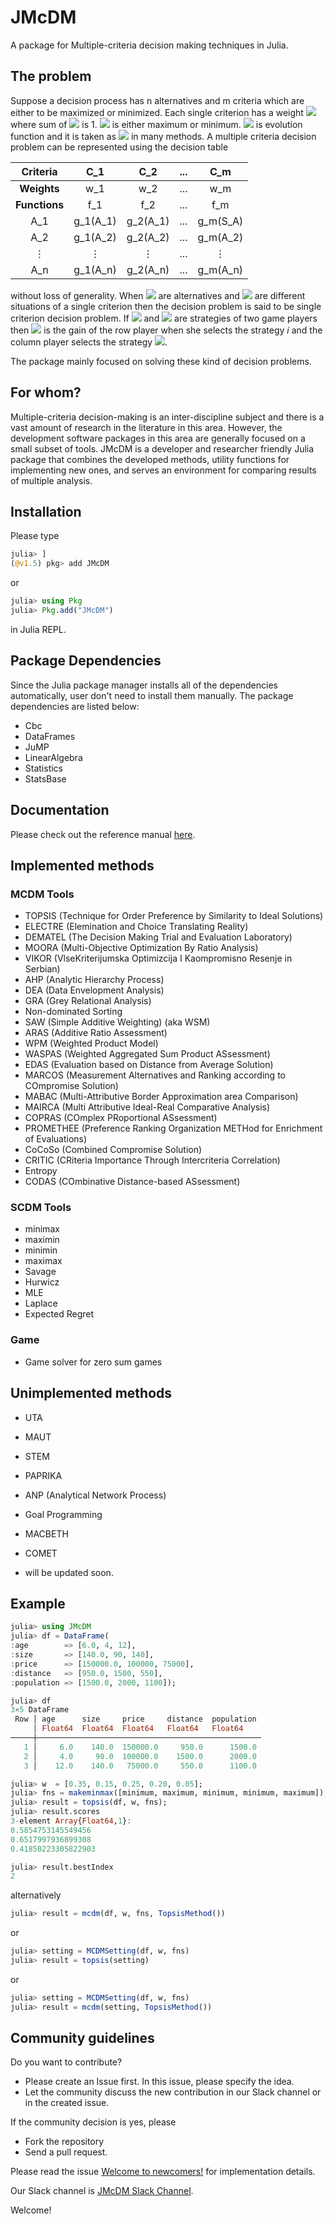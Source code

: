 # JMcDM
A package for Multiple-criteria decision making techniques in Julia.

## The problem

Suppose a decision process has n alternatives and m criteria  which are either to be maximized or minimized. Each single criterion has a weight <img src="https://render.githubusercontent.com/render/math?math=0 \le w_i \le 1"> where sum of <img src="https://render.githubusercontent.com/render/math?math=w_i"> is 1. <img src="https://render.githubusercontent.com/render/math?math=f_i"> is either maximum or minimum. <img src="https://render.githubusercontent.com/render/math?math=g_j(.)"> is evolution function and it is taken as <img src="https://render.githubusercontent.com/render/math?math=g_j(x)=x"> in many methods. A multiple criteria decision problem can be represented using the decision table 

   | **Criteria**  |   C_1    |   C_2    |  ...  |   C_m    |
   | :-----------: | :------: | :------: | :---: | :------: |
   |  **Weights**  |   w_1    |   w_2    |  ...  |   w_m    |
   | **Functions** |   f_1    |   f_2    |  ...  |   f_m    |
   |      A_1      | g_1(A_1) | g_2(A_1) |  ...  | g_m(S_A) |
   |      A_2      | g_1(A_2) | g_2(A_2) |  ...  | g_m(A_2) |
   |       ⋮       |    ⋮     |    ⋮     |  ...  |    ⋮     |
   |      A_n      | g_1(A_n) | g_2(A_n) |  ...  | g_m(A_n) |

without loss of generality. When <img src="https://render.githubusercontent.com/render/math?math=A_1, A_2, \ldots, A_n"> are alternatives and <img src="https://render.githubusercontent.com/render/math?math=C_1, C_2, \ldots, C_m"> are different situations of a single criterion then the decision problem is said to be single criterion decision problem. If <img src="https://render.githubusercontent.com/render/math?math=A_i"> and <img src="https://render.githubusercontent.com/render/math?math=C_j"> are strategies of two game players then <img src="https://render.githubusercontent.com/render/math?math=g_j(A_i)"> is the gain of the row player when she selects the strategy *i* and the column player selects the strategy <img src="https://render.githubusercontent.com/render/math?math=C_j">. 


The package mainly focused on solving these kind of decision problems.

## For whom?

Multiple-criteria decision-making is an inter-discipline subject and there is a vast amount of research in the literature in this area. However, the development software packages in this area are generally focused on a small subset of tools. JMcDM is a developer and researcher friendly Julia package that combines the developed methods, utility functions for implementing new ones, and serves an environment for comparing results of multiple analysis.  

## Installation

Please type 

```julia
julia> ]
(@v1.5) pkg> add JMcDM
```

or

```julia
julia> using Pkg
julia> Pkg.add("JMcDM")
```

in Julia REPL.


## Package Dependencies

Since the Julia package manager installs all of the dependencies automatically, user don't need to
install them manually. The package dependencies are listed below:
- Cbc
- DataFrames
- JuMP
- LinearAlgebra
- Statistics
- StatsBase

## Documentation

Please check out the reference manual [here](https://jbytecode.github.io/JMcDM/docs/build/).


## Implemented methods

### MCDM Tools

- TOPSIS (Technique for Order Preference by Similarity to Ideal Solutions)
- ELECTRE (Elemination and Choice Translating Reality)
- DEMATEL (The Decision Making Trial and Evaluation Laboratory)
- MOORA (Multi-Objective Optimization By Ratio Analysis)
- VIKOR (VlseKriterijumska Optimizcija I Kaompromisno Resenje in Serbian)
- AHP (Analytic Hierarchy Process)
- DEA (Data Envelopment Analysis)
- GRA (Grey Relational Analysis)
- Non-dominated Sorting 
- SAW (Simple Additive Weighting) (aka WSM)
- ARAS (Additive Ratio Assessment)
- WPM (Weighted Product Model)
- WASPAS (Weighted Aggregated Sum Product ASsessment)
- EDAS (Evaluation based on Distance from Average Solution)
- MARCOS (Measurement Alternatives and Ranking according to COmpromise Solution)
- MABAC (Multi-Attributive Border Approximation area Comparison)
- MAIRCA (Multi Attributive Ideal-Real Comparative Analysis)
- COPRAS (COmplex PRoportional ASsessment)
- PROMETHEE (Preference Ranking Organization METHod for Enrichment of Evaluations)
- CoCoSo (Combined Compromise Solution)
- CRITIC (CRiteria Importance Through Intercriteria Correlation)
- Entropy
- CODAS (COmbinative Distance-based ASsessment)

### SCDM Tools

- minimax
- maximin
- minimin
- maximax
- Savage
- Hurwicz
- MLE
- Laplace
- Expected Regret

### Game

- Game solver for zero sum games


## Unimplemented methods
- UTA
- MAUT
- STEM
- PAPRIKA
- ANP (Analytical Network Process)
- Goal Programming
- MACBETH
- COMET

- will be updated soon. 

## Example

```julia
julia> using JMcDM
julia> df = DataFrame(
:age        => [6.0, 4, 12],
:size       => [140.0, 90, 140],
:price      => [150000.0, 100000, 75000],
:distance   => [950.0, 1500, 550],
:population => [1500.0, 2000, 1100]);
```


```julia
julia> df
3×5 DataFrame
 Row │ age      size     price     distance  population 
     │ Float64  Float64  Float64   Float64   Float64    
─────┼──────────────────────────────────────────────────
   1 │     6.0    140.0  150000.0     950.0      1500.0
   2 │     4.0     90.0  100000.0    1500.0      2000.0
   3 │    12.0    140.0   75000.0     550.0      1100.0
```


```julia
julia> w  = [0.35, 0.15, 0.25, 0.20, 0.05];
julia> fns = makeminmax([minimum, maximum, minimum, minimum, maximum]);
julia> result = topsis(df, w, fns);
julia> result.scores
3-element Array{Float64,1}:
0.5854753145549456
0.6517997936899308
0.41850223305822903

julia> result.bestIndex
2
```

alternatively

```julia
julia> result = mcdm(df, w, fns, TopsisMethod())
```

or 

```julia
julia> setting = MCDMSetting(df, w, fns)
julia> result = topsis(setting)
```

or

```julia
julia> setting = MCDMSetting(df, w, fns)
julia> result = mcdm(setting, TopsisMethod())
```


## Community guidelines

Do you want to contribute?

- Please create an Issue first. In this issue, please specify the idea.
- Let the community discuss the new contribution in our Slack channel or in the created issue.

If the community decision is yes, please


- Fork the repository
- Send a pull request.

Please read the issue [Welcome to newcomers!](https://github.com/jbytecode/JMcDM/issues/3) for implementation details.

Our Slack channel is [JMcDM Slack Channel](https://julialang.slack.com/archives/C01MJ0VF1U3).

Welcome!
